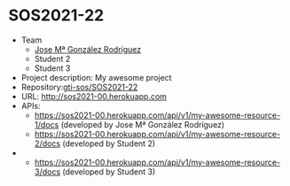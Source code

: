 # SOS2021-22
- Team
  - [Jose Mª González Rodríguez](https://github.com/josgonrod7)
  - Student 2
  - Student 3
- Project description: My awesome project
- Repository:[gti-sos/SOS2021-22](https://github.com/gti-sos/SOS2021) 
- URL: http://sos2021-00.herokuapp.com
- APIs:
  - https://sos2021-00.herokuapp.com/api/v1/my-awesome-resource-1/docs (developed by Jose Mª González Rodríguez)
  - https://sos2021-00.herokuapp.com/api/v1/my-awesome-resource-2/docs (developed by Student 2)
- - https://sos2021-00.herokuapp.com/api/v1/my-awesome-resource-3/docs (developed by Student 3)

